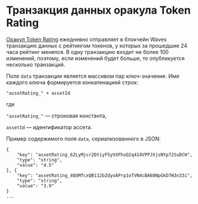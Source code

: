 # Транзакция данных оракула Token Rating
[Оракул Token Rating](https://oracles.wavesexplorer.com/oracle/Dqrh9Pok57XUTEEynpBKAUWRt5EUpSzpsGmo5cMnWynM) ежедневно отправляет в блокчейн Waves транзакцию данных с рейтингом токенов, у которых за прошедшие 24 часа рейтинг менялся. В одну транзакцию входит не более 100 изменений, поэтому, если изменений будет больше, то опубликуется несколько транзакций.

Поле `data` транзакции является массивом пар ключ-значение. Имя каждого ключа формируется конкатенацией строк:
```
"assetRating_" + assetId
```
где 

`"assetRating_"` — строковая константа,

`assetId` — идентификатор ассета.

Пример содержимого поля `data`, сериализованного в JSON:
```
{
    "key": "assetRating_62LyMjcr2DtiyF5yVXFhoQ2q414VPPJXjsNYp72SuDCH",
    "type": "string",
    "value": "4.5"
}, {
    "key": "assetRating_4QUMfcxQB112bZdyoAPrp1oTVN4cBA68NpGkD7W3n33i",
    "type": "string",
    "value": "3.9"
}
...
```

